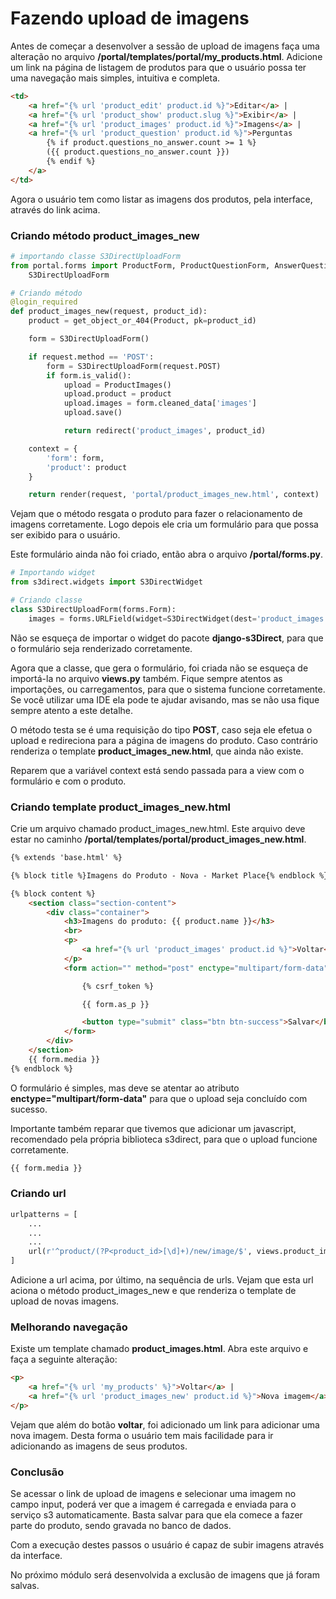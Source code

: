 # Fazendo upload de imagens

Antes de começar a desenvolver a sessão de upload de imagens faça uma alteração no arquivo **/portal/templates/portal/my_products.html**. Adicione um link na página de listagem de produtos para que o usuário possa ter uma navegação mais simples, intuitiva e completa.

```html
<td>
    <a href="{% url 'product_edit' product.id %}">Editar</a> |
    <a href="{% url 'product_show' product.slug %}">Exibir</a> |
    <a href="{% url 'product_images' product.id %}">Imagens</a> |
    <a href="{% url 'product_question' product.id %}">Perguntas
        {% if product.questions_no_answer.count >= 1 %}
        ({{ product.questions_no_answer.count }})
        {% endif %}
    </a>
</td>
```

Agora o usuário tem como listar as imagens dos produtos, pela interface, através do link acima.

### Criando método product_images_new

```python
# importando classe S3DirectUploadForm
from portal.forms import ProductForm, ProductQuestionForm, AnswerQuestionForm, UserForm, UserProfileForm, \
    S3DirectUploadForm

# Criando método
@login_required
def product_images_new(request, product_id):
    product = get_object_or_404(Product, pk=product_id)

    form = S3DirectUploadForm()

    if request.method == 'POST':
        form = S3DirectUploadForm(request.POST)
        if form.is_valid():
            upload = ProductImages()
            upload.product = product
            upload.images = form.cleaned_data['images']
            upload.save()

            return redirect('product_images', product_id)

    context = {
        'form': form,
        'product': product
    }

    return render(request, 'portal/product_images_new.html', context)
```

Vejam que o método resgata o produto para fazer o relacionamento de imagens corretamente. Logo depois ele cria um formulário para que possa ser exibido para o usuário.

Este formulário ainda não foi criado, então abra o arquivo **/portal/forms.py**.

```python
# Importando widget
from s3direct.widgets import S3DirectWidget

# Criando classe
class S3DirectUploadForm(forms.Form):
    images = forms.URLField(widget=S3DirectWidget(dest='product_images'))
```

Não se esqueça de importar o widget do pacote **django-s3Direct**, para que o formulário seja renderizado corretamente.

Agora que a classe, que gera o formulário, foi criada não se esqueça de importá-la no arquivo **views.py** também. Fique sempre atentos as importações, ou carregamentos, para que o sistema funcione corretamente. Se você utilizar uma IDE ela pode te ajudar avisando, mas se não usa fique sempre atento a este detalhe.

O método testa se é uma requisição do tipo **POST**, caso seja ele efetua o upload e redireciona para a página de imagens do produto. Caso contrário renderiza o template **product_images_new.html**, que ainda não existe.

Reparem que a variável context está sendo passada para a view com o formulário e com o produto.

### Criando template product_images_new.html

Crie um arquivo chamado product_images_new.html. Este arquivo deve estar no caminho **/portal/templates/portal/product_images_new.html**.

```html
{% extends 'base.html' %}

{% block title %}Imagens do Produto - Nova - Market Place{% endblock %}

{% block content %}
    <section class="section-content">
        <div class="container">
            <h3>Imagens do produto: {{ product.name }}</h3>
            <br>
            <p>
                <a href="{% url 'product_images' product.id %}">Voltar</a>
            </p>
            <form action="" method="post" enctype="multipart/form-data">

                {% csrf_token %}

                {{ form.as_p }}

                <button type="submit" class="btn btn-success">Salvar</button>
            </form>
        </div>
    </section>
    {{ form.media }}
{% endblock %}
```

O formulário é simples, mas deve se atentar ao atributo **enctype="multipart/form-data"** para que o upload seja concluído com sucesso.

Importante também reparar que tivemos que adicionar um javascript, recomendado pela própria biblioteca s3direct, para que o upload funcione corretamente.

```html
{{ form.media }}
```

### Criando url

```python
urlpatterns = [
	...
	...
	...
    url(r'^product/(?P<product_id>[\d]+)/new/image/$', views.product_images_new, name='product_images_new'),
]
```

Adicione a url acima, por último, na sequência de urls. Vejam que esta url aciona o método product_images_new e que renderiza o template de upload de novas imagens.

### Melhorando navegação

Existe um template chamado **product_images.html**. Abra este arquivo e faça a seguinte alteração:

```html
<p>
    <a href="{% url 'my_products' %}">Voltar</a> |
    <a href="{% url 'product_images_new' product.id %}">Nova imagem</a>
</p>
```

Vejam que além do botão **voltar**, foi adicionado um link para adicionar uma nova imagem. Desta forma o usuário tem mais facilidade para ir adicionando as imagens de seus produtos.

### Conclusão

Se acessar o link de upload de imagens e selecionar uma imagem no campo input, poderá ver que a imagem é carregada e enviada para o serviço s3 automaticamente. Basta salvar para que ela comece a fazer parte do produto, sendo gravada no banco de dados.

Com a execução destes passos o usuário é capaz de subir imagens através da interface.

No próximo módulo será desenvolvida a exclusão de imagens que já foram salvas.
